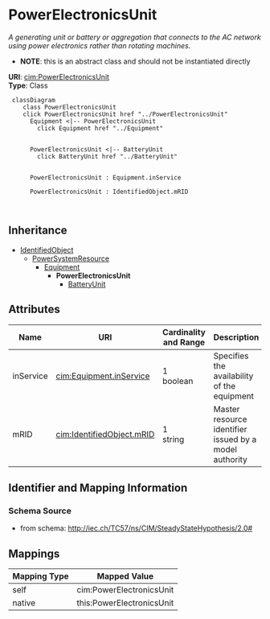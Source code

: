 # PowerElectronicsUnit


_A generating unit or battery or aggregation that connects to the AC network using power electronics rather than rotating machines._




* __NOTE__: this is an abstract class and should not be instantiated directly


**URI**: [cim:PowerElectronicsUnit](http://iec.ch/TC57/CIM100#PowerElectronicsUnit)<br />
**Type**: Class




```mermaid
 classDiagram
    class PowerElectronicsUnit
    click PowerElectronicsUnit href "../PowerElectronicsUnit"
      Equipment <|-- PowerElectronicsUnit
        click Equipment href "../Equipment"
      

      PowerElectronicsUnit <|-- BatteryUnit
        click BatteryUnit href "../BatteryUnit"
      
      
      PowerElectronicsUnit : Equipment.inService
        
      PowerElectronicsUnit : IdentifiedObject.mRID
        
      
```





## Inheritance
* [IdentifiedObject](IdentifiedObject.md)
    * [PowerSystemResource](PowerSystemResource.md)
        * [Equipment](Equipment.md)
            * **PowerElectronicsUnit**
                * [BatteryUnit](BatteryUnit.md)



## Attributes


| Name | URI | Cardinality and Range | Description | Inheritance |
| ---  | --- | --- | --- | --- |
| inService | [cim:Equipment.inService](http://iec.ch/TC57/CIM100#Equipment.inService) | 1 <br />  boolean  | Specifies the availability of the equipment | [Equipment](Equipment.md) |
| mRID | [cim:IdentifiedObject.mRID](http://iec.ch/TC57/CIM100#IdentifiedObject.mRID) | 1 <br />  string  | Master resource identifier issued by a model authority | [IdentifiedObject](IdentifiedObject.md) |









## Identifier and Mapping Information







### Schema Source


* from schema: http://iec.ch/TC57/ns/CIM/SteadyStateHypothesis/2.0#





## Mappings

| Mapping Type | Mapped Value |
| ---  | ---  |
| self | cim:PowerElectronicsUnit |
| native | this:PowerElectronicsUnit |




